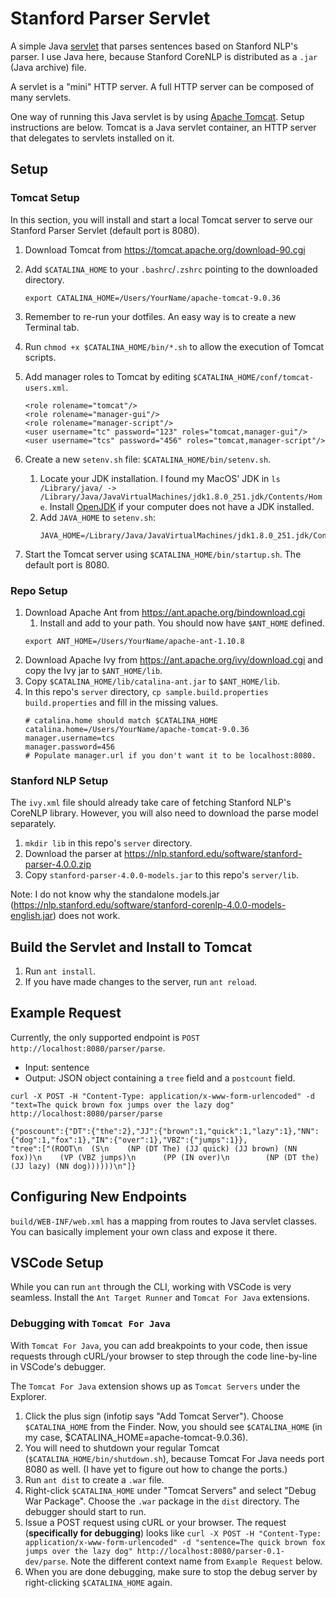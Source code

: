 # Stanford Parser Servlet

A simple Java
[servlet](https://javaee.github.io/javaee-spec/javadocs/javax/servlet/http/HttpServlet.html)
that parses sentences based on Stanford NLP's parser. I use Java here, because
Stanford CoreNLP is distributed as a `.jar` (Java archive) file.

A servlet is a "mini" HTTP server. A full HTTP server can be composed of many servlets.

One way of running this Java servlet is by using
[Apache Tomcat](http://tomcat.apache.org/). Setup instructions are below.
Tomcat is a Java servlet container, an HTTP server that delegates to servlets
installed on it.

## Setup

### Tomcat Setup

In this section, you will install and start a local Tomcat server to serve our
Stanford Parser Servlet (default port is 8080).

1. Download Tomcat from https://tomcat.apache.org/download-90.cgi
1. Add `$CATALINA_HOME` to your `.bashrc`/`.zshrc` pointing to the downloaded directory.
   ```
   export CATALINA_HOME=/Users/YourName/apache-tomcat-9.0.36
   ```
1. Remember to re-run your dotfiles. An easy way is to create a new Terminal tab.
1. Run `chmod +x $CATALINA_HOME/bin/*.sh` to allow the execution of Tomcat scripts.
1. Add manager roles to Tomcat by editing `$CATALINA_HOME/conf/tomcat-users.xml`.
   ```
   <role rolename="tomcat"/>
   <role rolename="manager-gui"/>
   <role rolename="manager-script"/>
   <user username="tc" password="123" roles="tomcat,manager-gui"/>
   <user username="tcs" password="456" roles="tomcat,manager-script"/>
   ```
1. Create a new `setenv.sh` file: `$CATALINA_HOME/bin/setenv.sh`.

   1. Locate your JDK installation. I found my MacOS' JDK in
      `ls /Library/java/ -> /Library/Java/JavaVirtualMachines/jdk1.8.0_251.jdk/Contents/Home`.
      Install [OpenJDK](https://jdk.java.net/14/) if your computer does not have
      a JDK installed.
   1. Add `JAVA_HOME` to `setenv.sh`:
      ```
      JAVA_HOME=/Library/Java/JavaVirtualMachines/jdk1.8.0_251.jdk/Contents/Home
      ```

1. Start the Tomcat server using `$CATALINA_HOME/bin/startup.sh`. The default port is 8080.

### Repo Setup

1. Download Apache Ant from https://ant.apache.org/bindownload.cgi
   1. Install and add to your path. You should now have `$ANT_HOME` defined.
   ```
   export ANT_HOME=/Users/YourName/apache-ant-1.10.8
   ```
1. Download Apache Ivy from https://ant.apache.org/ivy/download.cgi and copy the
   Ivy jar to `$ANT_HOME/lib`.
1. Copy `$CATALINA_HOME/lib/catalina-ant.jar` to `$ANT_HOME/lib`.
1. In this repo's `server` directory, `cp sample.build.properties build.properties`
   and fill in the missing values.
   ```
   # catalina.home should match $CATALINA_HOME
   catalina.home=/Users/YourName/apache-tomcat-9.0.36
   manager.username=tcs
   manager.password=456
   # Populate manager.url if you don't want it to be localhost:8080.
   ```

### Stanford NLP Setup

The `ivy.xml` file should already take care of fetching Stanford NLP's CoreNLP
library. However, you will also need to download the parse model separately.

1. `mkdir lib` in this repo's `server` directory.
1. Download the parser at https://nlp.stanford.edu/software/stanford-parser-4.0.0.zip
1. Copy `stanford-parser-4.0.0-models.jar` to this repo's `server/lib`.

Note: I do not know why the standalone models.jar
(https://nlp.stanford.edu/software/stanford-corenlp-4.0.0-models-english.jar)
does not work.

## Build the Servlet and Install to Tomcat

1. Run `ant install`.
1. If you have made changes to the server, run `ant reload`.

## Example Request

Currently, the only supported endpoint is `POST http://localhost:8080/parser/parse`.

- Input: sentence
- Output: JSON object containing a `tree` field and a `postcount` field.

```
curl -X POST -H "Content-Type: application/x-www-form-urlencoded" -d "text=The quick brown fox jumps over the lazy dog" http://localhost:8080/parser/parse

{"poscount":{"DT":{"the":2},"JJ":{"brown":1,"quick":1,"lazy":1},"NN":{"dog":1,"fox":1},"IN":{"over":1},"VBZ":{"jumps":1}},
"tree":["(ROOT\n  (S\n    (NP (DT The) (JJ quick) (JJ brown) (NN fox))\n    (VP (VBZ jumps)\n      (PP (IN over)\n        (NP (DT the) (JJ lazy) (NN dog))))))\n"]}
```

## Configuring New Endpoints

`build/WEB-INF/web.xml` has a mapping from routes to Java servlet classes. You
can basically implement your own class and expose it there.

## VSCode Setup

While you can run `ant` through the CLI, working with VSCode is very seamless.
Install the `Ant Target Runner` and `Tomcat For Java` extensions.

### Debugging with `Tomcat For Java`

With `Tomcat For Java`, you can add breakpoints to your code, then issue
requests through cURL/your browser to step through the code line-by-line in
VSCode's debugger.

The `Tomcat For Java` extension shows up as `Tomcat Servers` under the Explorer.

1. Click the plus sign (infotip says "Add Tomcat Server"). Choose `$CATALINA_HOME` from the Finder.
   Now, you should see `$CATALINA_HOME` (in my case, \$CATALINA_HOME=apache-tomcat-9.0.36).
1. You will need to shutdown your regular Tomcat (`$CATALINA_HOME/bin/shutdown.sh`),
   because Tomcat For Java needs port 8080 as well. (I have yet to figure out how
   to change the ports.)
1. Run `ant dist` to create a `.war` file.
1. Right-click `$CATALINA_HOME` under "Tomcat Servers" and select "Debug War Package".
   Choose the `.war` package in the `dist` directory. The debugger should start to run.
1. Issue a POST request using cURL or your browser. The request (**specifically for debugging**)
   looks like `curl -X POST -H "Content-Type: application/x-www-form-urlencoded" -d "sentence=The quick brown fox jumps over the lazy dog" http://localhost:8080/parser-0.1-dev/parse`.
   Note the different context name from `Example Request` below.
1. When you are done debugging, make sure to stop the debug server by right-clicking `$CATALINA_HOME` again.
